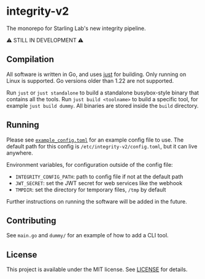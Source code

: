 # integrity-v2

The monorepo for Starling Lab's new integrity pipeline.

⚠️ STILL IN DEVELOPMENT ⚠️

## Compilation

All software is written in Go, and uses [just](https://github.com/casey/just) for building. Only running on Linux is supported. Go versions older than 1.22 are not supported.

Run `just` or `just standalone` to build a standalone busybox-style binary that contains all the tools. Run `just build <toolname>` to build a specific tool, for example `just build dummy`. All binaries are stored inside the `build` directory.

## Running

Please see [`example_config.toml`](./example_config.toml) for an example config file to use. The default path for this config is `/etc/integrity-v2/config.toml`, but it can live anywhere.

Environment variables, for configuration outside of the config file:

- `INTEGRITY_CONFIG_PATH`: path to config file if not at the default path
- `JWT_SECRET`: set the JWT secret for web services like the webhook
- `TMPDIR`: set the directory for temporary files, `/tmp` by default

Further instructions on running the software will be added in the future.

## Contributing

See `main.go` and `dummy/` for an example of how to add a CLI tool.

## License

This project is available under the MIT license. See [LICENSE](./LICENSE) for details.
